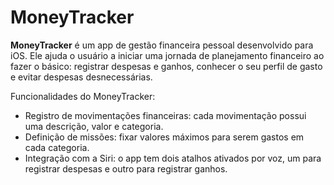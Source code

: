 # MoneyTracker

**MoneyTracker** é um app de gestão financeira pessoal desenvolvido para iOS. 
Ele ajuda o usuário a iniciar uma jornada de planejamento financeiro ao fazer o básico: registrar despesas e ganhos, conhecer o seu perfil de gasto e evitar despesas desnecessárias.


Funcionalidades do MoneyTracker:
- Registro de movimentações financeiras: cada movimentação possui uma descrição, valor e categoria.
- Definição de missões: fixar valores máximos para serem gastos em cada categoria.
- Integração com a Siri: o app tem dois atalhos ativados por voz, um para registrar despesas e outro para registrar ganhos.
